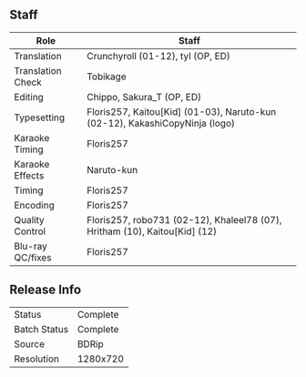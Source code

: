 ## Staff

| Role              | Staff                                                                       |
|-------------------|-----------------------------------------------------------------------------|
| Translation       | Crunchyroll (01-12), tyl (OP, ED)                                           |
| Translation Check | Tobikage                                                                    |
| Editing           | Chippo, Sakura_T (OP, ED)                                                   |
| Typesetting       | Floris257, Kaitou[Kid] (01-03), Naruto-kun (02-12), KakashiCopyNinja (logo) |
| Karaoke Timing    | Floris257                                                                   |
| Karaoke Effects   | Naruto-kun                                                                  |
| Timing            | Floris257                                                                   |
| Encoding          | Floris257                                                                   |
| Quality Control   | Floris257, robo731 (02-12), Khaleel78 (07), Hritham (10), Kaitou[Kid] (12)  |
| Blu-ray QC/fixes  | Floris257                                                                   |

## Release Info

|              |           |
|--------------|-----------|
| Status       | Complete  |
| Batch Status | Complete  |
| Source       | BDRip     |
| Resolution   | 1280x720  |
